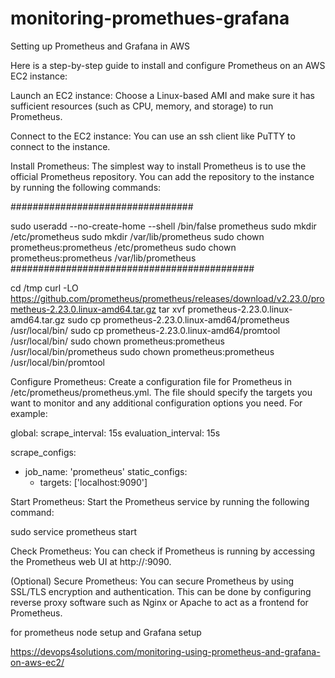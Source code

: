 # monitoring-promethues-grafana
Setting up Prometheus and Grafana in AWS 

Here is a step-by-step guide to install and configure Prometheus on an AWS EC2 instance:

Launch an EC2 instance: Choose a Linux-based AMI and make sure it has sufficient resources (such as CPU, memory, and storage) to run Prometheus.

Connect to the EC2 instance: You can use an ssh client like PuTTY to connect to the instance.

Install Prometheus: The simplest way to install Prometheus is to use the official Prometheus repository. You can add the repository to the instance by running the following commands:

#################################

sudo useradd --no-create-home --shell /bin/false prometheus
sudo mkdir /etc/prometheus
sudo mkdir /var/lib/prometheus
sudo chown prometheus:prometheus /etc/prometheus
sudo chown prometheus:prometheus /var/lib/prometheus
############################################



cd /tmp
curl -LO https://github.com/prometheus/prometheus/releases/download/v2.23.0/prometheus-2.23.0.linux-amd64.tar.gz
tar xvf prometheus-2.23.0.linux-amd64.tar.gz
sudo cp prometheus-2.23.0.linux-amd64/prometheus /usr/local/bin/
sudo cp prometheus-2.23.0.linux-amd64/promtool /usr/local/bin/
sudo chown prometheus:prometheus /usr/local/bin/prometheus
sudo chown prometheus:prometheus /usr/local/bin/promtool


Configure Prometheus: Create a configuration file for Prometheus in /etc/prometheus/prometheus.yml. The file should specify the targets you want to monitor and any additional configuration options you need. For example:

global:
  scrape_interval:     15s 
  evaluation_interval: 15s 

scrape_configs:
  - job_name: 'prometheus'
    static_configs:
      - targets: ['localhost:9090']
      
      
Start Prometheus: Start the Prometheus service by running the following command:

sudo service prometheus start 

Check Prometheus: You can check if Prometheus is running by accessing the Prometheus web UI at http://<EC2-instance-public-DNS>:9090.

(Optional) Secure Prometheus: You can secure Prometheus by using SSL/TLS encryption and authentication. This can be done by configuring reverse proxy software such as Nginx or Apache to act as a frontend for Prometheus.

  
  for prometheus node setup and Grafana setup
  
  https://devops4solutions.com/monitoring-using-prometheus-and-grafana-on-aws-ec2/
  
